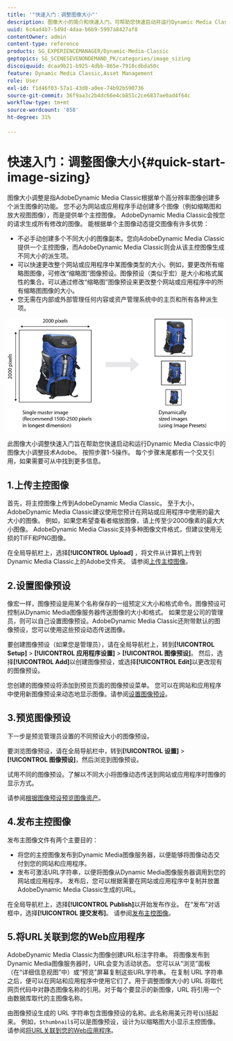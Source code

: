 ```yaml
---
title: '"快速入门：调整图像大小"'
description: 图像大小的简介和快速入门，可帮助您快速启动并运行Dynamic Media Classic中的图像大小调整技术。
uuid: 6c4ad4b7-549d-4daa-b6b9-5997a8427af8
contentOwner: admin
content-type: reference
products: SG_EXPERIENCEMANAGER/Dynamic-Media-Classic
geptopics: SG_SCENESEVENONDEMAND_PK/categories/image_sizing
discoiquuid: dcaa9b21-b925-4dbb-865e-7918cdbda50c
feature: Dynamic Media Classic,Asset Management
role: User
exl-id: f1d46f03-57a1-43d8-a0ee-74b92b590736
source-git-commit: 36f9aa3c2b4dc66e4cb851c2ce6837ae0ad4f64c
workflow-type: tm+mt
source-wordcount: '858'
ht-degree: 31%

---
```


# 快速入门：调整图像大小{#quick-start-image-sizing}

图像大小调整是指AdobeDynamic Media Classic根据单个高分辨率图像创建多个派生图像的功能。 您不必为网站或应用程序手动创建多个图像（例如缩略图和放大视图图像），而是提供单个主控图像。 AdobeDynamic Media Classic会按您的请求生成所有修改的图像。 能根据单个主图像动态提交图像有许多优势：

* 不必手动创建多个不同大小的图像副本。您向AdobeDynamic Media Classic提供一个主控图像，而AdobeDynamic Media Classic则会从该主控图像生成不同大小的派生项。
* 可以快速更改整个网站或应用程序中某图像类型的大小。例如，要更改所有缩略图图像，可修改“缩略图”图像预设。图像预设（类似于宏）是大小和格式属性的集合。可以通过修改“缩略图”图像预设来更改整个网站或应用程序中的所有缩略图图像的大小。
* 您无需在内部或外部管理任何内容或资产管理系统中的主页和所有各种派生项。

![您可以创建多个不同大小的衍生图像，这些图像与同一高分辨率主控文件不同。](/help/assets/is_derivative_sizes_popup.png)

此图像大小调整快速入门旨在帮助您快速启动和运行Dynamic Media Classic中的图像大小调整技术Adobe。 按照步骤1-5操作。 每个步骤末尾都有一个交叉引用，如果需要可从中找到更多信息。

## 1.上传主控图像

首先，将主控图像上传到AdobeDynamic Media Classic。 至于大小，AdobeDynamic Media Classic建议使用您预计在网站或应用程序中使用的最大大小的图像。 例如，如果您希望查看者缩放图像，请上传至少2000像素的最大大小图像。 AdobeDynamic Media Classic支持多种图像文件格式，但建议使用无损的TIFF和PNG图像。

在全局导航栏上，选择&#x200B;**[!UICONTROL Upload]** ，将文件从计算机上传到Dynamic Media Classic上的Adobe文件夹。 请参阅[上传主控图像](uploading-master-images.md#uploading_master_images)。

## 2.设置图像预设

像宏一样，图像预设是用某个名称保存的一组预定义大小和格式命令。图像预设可控制从Dynamic Media图像服务器传送图像的大小和格式。 如果您是公司的管理员，则可以自己设置图像预设。AdobeDynamic Media Classic还附带默认的图像预设，您可以使用这些预设动态传送图像。

要创建图像预设（如果您是管理员），请在全局导航栏上，转到&#x200B;**[!UICONTROL Setup]** > **[!UICONTROL 应用程序设置]** > **[!UICONTROL 图像预设]**。 然后，选择&#x200B;**[!UICONTROL Add]**&#x200B;以创建图像预设，或选择&#x200B;**[!UICONTROL Edit]**&#x200B;以更改现有的图像预设。

您创建的图像预设将添加到预览页面的图像预设菜单。 您可以在网站和应用程序中使用新图像预设来动态地显示图像。请参阅[设置图像预设](setting-image-presets.md#setting_up_image_presets)。

## 3.预览图像预设

下一步是预览管理员设置的不同预设大小的图像预设。

要浏览图像预设，请在全局导航栏中，转到&#x200B;**[!UICONTROL 设置]** > **[!UICONTROL 图像预设]**，然后浏览到图像预设。

试用不同的图像预设。了解以不同大小将图像动态传送到网站或应用程序时图像的显示方式。

请参阅[根据图像预设预览图像资产](previewing-asset.md#previewing_an_image_asset_based_on_its_image_preset)。

## 4.发布主控图像

发布主图像文件有两个主要目的：

* 将您的主控图像发布到Dynamic Media图像服务器，以便能够将图像动态交付到您的网站和应用程序。
* 发布可激活URL字符串，以便将图像从Dynamic Media图像服务器调用到您的网站或应用程序。 发布后，您可以根据需要在网站或应用程序中复制并放置AdobeDynamic Media Classic生成的URL。

在全局导航栏上，选择&#x200B;**[!UICONTROL Publish]**&#x200B;以开始发布作业。 在“发布”对话框中，选择&#x200B;**[!UICONTROL 提交发布]**。 请参阅[发布主控图像](publishing-master-images.md#publishing_master_images)。

## 5.将URL关联到您的Web应用程序

AdobeDynamic Media Classic为图像创建URL标注字符串。 将图像发布到Dynamic Media图像服务器时，URL会变为活动状态。 您可以从“浏览”面板（在“详细信息视图”中）或“预览”屏幕复制这些URL字符串。 在复制 URL 字符串之后，便可以在网站和应用程序中使用它们了。用于调整图像大小的 URL 将取代网页代码中对静态图像名称的引用。对于每个要显示的新图像，URL 将引用一个由数据库取代的主图像名称。

由图像预设生成的 URL 字符串包含图像预设的名称。此名称用美元符号(`$`)括起来。 例如，`$thumbnail$`可以是图像预设，设计为以缩略图大小显示主控图像。 请参阅[将URL关联到您的Web应用程序](linking-urls-web-application.md#linking_urls_to_your_web_application)。
